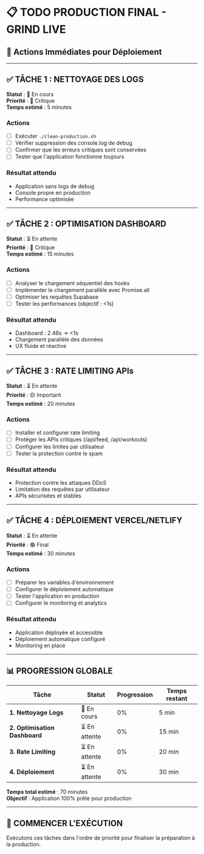 # 📋 **TODO PRODUCTION FINAL - GRIND LIVE**

## **🎯 Actions Immédiates pour Déploiement**

---

## ✅ **TÂCHE 1 : NETTOYAGE DES LOGS**
**Statut** : 🔄 En cours  
**Priorité** : 🔴 Critique  
**Temps estimé** : 5 minutes

### **Actions**
- [ ] Exécuter `./clean-production.sh`
- [ ] Vérifier suppression des console.log de debug
- [ ] Confirmer que les erreurs critiques sont conservées
- [ ] Tester que l'application fonctionne toujours

### **Résultat attendu**
- Application sans logs de debug
- Console propre en production
- Performance optimisée

---

## ✅ **TÂCHE 2 : OPTIMISATION DASHBOARD**
**Statut** : ⏳ En attente  
**Priorité** : 🔴 Critique  
**Temps estimé** : 15 minutes

### **Actions**
- [ ] Analyser le chargement séquentiel des hooks
- [ ] Implémenter le chargement parallèle avec Promise.all
- [ ] Optimiser les requêtes Supabase
- [ ] Tester les performances (objectif : <1s)

### **Résultat attendu**
- Dashboard : 2.46s → <1s
- Chargement parallèle des données
- UX fluide et réactive

---

## ✅ **TÂCHE 3 : RATE LIMITING APIs**
**Statut** : ⏳ En attente  
**Priorité** : 🟡 Important  
**Temps estimé** : 20 minutes

### **Actions**
- [ ] Installer et configurer rate limiting
- [ ] Protéger les APIs critiques (/api/feed, /api/workouts)
- [ ] Configurer les limites par utilisateur
- [ ] Tester la protection contre le spam

### **Résultat attendu**
- Protection contre les attaques DDoS
- Limitation des requêtes par utilisateur
- APIs sécurisées et stables

---

## ✅ **TÂCHE 4 : DÉPLOIEMENT VERCEL/NETLIFY**
**Statut** : ⏳ En attente  
**Priorité** : 🟢 Final  
**Temps estimé** : 30 minutes

### **Actions**
- [ ] Préparer les variables d'environnement
- [ ] Configurer le déploiement automatique
- [ ] Tester l'application en production
- [ ] Configurer le monitoring et analytics

### **Résultat attendu**
- Application déployée et accessible
- Déploiement automatique configuré
- Monitoring en place

---

## 📊 **PROGRESSION GLOBALE**

| Tâche | Statut | Progression | Temps restant |
|-------|--------|-------------|---------------|
| **1. Nettoyage Logs** | 🔄 En cours | 0% | 5 min |
| **2. Optimisation Dashboard** | ⏳ En attente | 0% | 15 min |
| **3. Rate Limiting** | ⏳ En attente | 0% | 20 min |
| **4. Déploiement** | ⏳ En attente | 0% | 30 min |

**Temps total estimé** : 70 minutes  
**Objectif** : Application 100% prête pour production

---

## 🚀 **COMMENCER L'EXÉCUTION**

Exécutons ces tâches dans l'ordre de priorité pour finaliser la préparation à la production. 